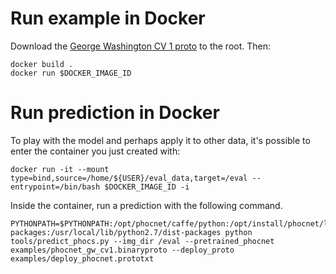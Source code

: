 # Run example in Docker

Download the [George Washington CV 1 proto](http://patrec.cs.tu-dortmund.de/files/cnns/phocnet_gw_cv1.binaryproto) to the root. Then:

```
docker build .
docker run $DOCKER_IMAGE_ID
```

# Run prediction in Docker

To play with the model and perhaps apply it to other data, it's possible to enter the container you just created with: 

```
docker run -it --mount type=bind,source=/home/${USER}/eval_data,target=/eval --entrypoint=/bin/bash $DOCKER_IMAGE_ID -i
```

Inside the container, run a prediction with the following command.

```
PYTHONPATH=$PYTHONPATH:/opt/phocnet/caffe/python:/opt/install/phocnet/lib/python2.7/site-packages:/usr/local/lib/python2.7/dist-packages python tools/predict_phocs.py --img_dir /eval --pretrained_phocnet examples/phocnet_gw_cv1.binaryproto --deploy_proto examples/deploy_phocnet.prototxt
```
